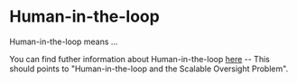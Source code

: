 # Human-in-the-loop

Human-in-the-loop means ...

You can find futher information about Human-in-the-loop [here](../T3./.md) -- This should points to "Human-in-the-loop and the Scalable Oversight Problem".
